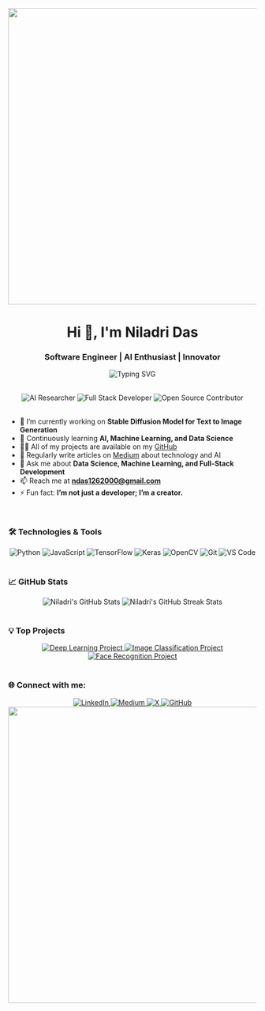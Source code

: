 <div align="center">
  <img src="https://user-images.githubusercontent.com/77513402/205548933-92bc5f5a-fc13-4743-859c-72dbdc0e243e.gif" width="600">
</div>

<h1 align="center">Hi 👋, I'm Niladri Das</h1>
<h3 align="center">Software Engineer | AI Enthusiast | Innovator</h3>

<p align="center">
  <img src="https://readme-typing-svg.herokuapp.com?font=Fira+Code&size=28&duration=4000&pause=500&color=00FF7F&center=true&vCenter=true&width=500&lines=Turning+Ideas+into+Reality;Building+with+Passion+and+Precision" alt="Typing SVG">
</p>

<br>

<div align="center">
  <img src="https://img.shields.io/badge/AI%20Researcher-%2300FF7F.svg?&style=for-the-badge&logo=artificial-intelligence&logoColor=white" alt="AI Researcher">
  <img src="https://img.shields.io/badge/Full%20Stack%20Developer-%2300FF7F.svg?&style=for-the-badge&logo=web-development&logoColor=white" alt="Full Stack Developer">
  <img src="https://img.shields.io/badge/Open%20Source%20Contributor-%2300FF7F.svg?&style=for-the-badge&logo=open-source-initiative&logoColor=white" alt="Open Source Contributor">
</div>

<br>

- 🔭 I’m currently working on **Stable Diffusion Model for Text to Image Generation**
- 🌱 Continuously learning **AI, Machine Learning, and Data Science**
- 👨‍💻 All of my projects are available on my [GitHub](https://github.com/niladrridas)
- 📝 Regularly write articles on [Medium](https://medium.com/@niladrridas) about technology and AI
- 💬 Ask me about **Data Science, Machine Learning, and Full-Stack Development**
- 📫 Reach me at **ndas1262000@gmail.com**
- ⚡ Fun fact: **I’m not just a developer; I’m a creator.**

<br>

### 🛠️ Technologies & Tools

<div align="center">
  <img src="https://img.shields.io/badge/Python-%2300FF7F.svg?&style=for-the-badge&logo=python&logoColor=white" alt="Python">
  <img src="https://img.shields.io/badge/JavaScript-%2300FF7F.svg?&style=for-the-badge&logo=javascript&logoColor=white" alt="JavaScript">
  <img src="https://img.shields.io/badge/TensorFlow-%2300FF7F.svg?&style=for-the-badge&logo=tensorflow&logoColor=white" alt="TensorFlow">
  <img src="https://img.shields.io/badge/Keras-%2300FF7F.svg?&style=for-the-badge&logo=keras&logoColor=white" alt="Keras">
  <img src="https://img.shields.io/badge/OpenCV-%2300FF7F.svg?&style=for-the-badge&logo=opencv&logoColor=white" alt="OpenCV">
  <img src="https://img.shields.io/badge/Git-%2300FF7F.svg?&style=for-the-badge&logo=git&logoColor=white" alt="Git">
  <img src="https://img.shields.io/badge/VS%20Code-%2300FF7F.svg?&style=for-the-badge&logo=visual-studio-code&logoColor=white" alt="VS Code">
</div>

<br>

### 📈 GitHub Stats

<div align="center">
  <img src="https://github-readme-stats.vercel.app/api?username=niladrridas&show_icons=true&theme=radical" alt="Niladri's GitHub Stats" />
  <img src="https://github-readme-streak-stats.herokuapp.com/?user=niladrridas&theme=radical" alt="Niladri's GitHub Streak Stats" />
</div>

<br>

### 💡 Top Projects

<div align="center">
  <a href="https://github.com/niladrridas/deeplearning">
    <img src="https://github-readme-stats.vercel.app/api/pin/?username=niladrridas&repo=deeplearning&theme=radical" alt="Deep Learning Project">
  </a>
  <a href="https://github.com/niladrridas/imageclassification">
    <img src="https://github-readme-stats.vercel.app/api/pin/?username=niladrridas&repo=imageclassification&theme=radical" alt="Image Classification Project">
  </a>
  <a href="https://github.com/niladrridas/facerecognition">
    <img src="https://github-readme-stats.vercel.app/api/pin/?username=niladrridas&repo=facerecognition&theme=radical" alt="Face Recognition Project">
  </a>
</div>

<br>

### 🌐 Connect with me:

<div align="center">
  <a href="https://linkedin.com/in/niladrridas" target="_blank">
    <img src="https://img.shields.io/badge/LinkedIn-%2300FF7F.svg?&style=for-the-badge&logo=linkedin&logoColor=white" alt="LinkedIn" />
  </a>
  <a href="https://medium.com/@niladrridas" target="_blank">
    <img src="https://img.shields.io/badge/Medium-%2300FF7F.svg?&style=for-the-badge&logo=medium&logoColor=white" alt="Medium" />
  </a>
  <a href="https://twitter.com/niladrridas" target="_blank">
    <img src="https://img.shields.io/badge/X-%2300FF7F.svg?&style=for-the-badge&logo=x&logoColor=white" alt="X" />
  </a>
  <a href="https://github.com/niladrridas" target="_blank">
    <img src="https://img.shields.io/badge/GitHub-%2300FF7F.svg?&style=for-the-badge&logo=github&logoColor=white" alt="GitHub" />
  </a>
</div>

<div align="center">
  <img src="https://user-images.githubusercontent.com/77513402/205548933-92bc5f5a-fc13-4743-859c-72dbdc0e243e.gif" width="600">
</div>
